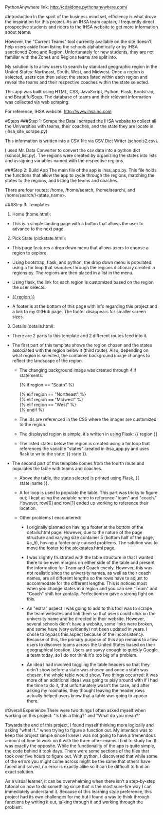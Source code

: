 PythonAnywhere link: http://cdaidone.pythonanywhere.com/

#Introduction
In the spirit of the business mind set, efficiency is what drove the inspiration for this project. As an IHSA team captain, I frequently direct prospective students and riders to the IHSA website to get more information about teams.

However, the "Current Teams" tool currently available on the site doesn't help users aside from listing the schools alphabetically or by IHSA sanctioned Zone and Region. Unfortunately for new students, they are not familiar with the Zones and Regions teams are split into.

My solution is to allow users to search by standard geographic region in the United States: Northeast, South, West, and Midwest. Once a region is selected, users can then select the states listed within each region and reveal the teams and their respective coaches within the state selected.

This app was built using HTML, CSS, JavaScript, Python, Flask, Bootstrap, and BeautifulSoup. The database of teams and their relevant information was collected via web scraping.

For reference, IHSA website: http://www.ihsainc.com

#Steps
###Step 1: Scrape the Data
I scraped the IHSA website to collect all the Universities with teams, their coaches, and the state they are locate in. (ihsa_site_scrape.py)

This information is written into a CSV file via CSV Dict Writer (schools2.csv).

I used Mr. Data Converter to convert the csv data into a python dict (school_list.py). The regions were created by organizing the states into lists and assigning variables named with the respective regions.

###Step 2: Build App
The main file of the app is ihsa_app.py. This file holds the functions that allow the app to cycle through the regions, matching the states to the regions, and listing the teams and coaches.

There are four routes: /home, /home/search, /home/search/<region>, and /home/search/<region>/<state_name>.

###Step 3: Templates
1. Home (home.html):
  - This is a simple landing page with a button that allows the user to advance to the next page.

2. Pick State (pickstate.html):
  - This page features a drop down menu that allows users to choose a region to explore.

  - Using bootstrap, flask, and python, the drop down menu is populated using a for loop that searches through the regions dictionary created in regions.py.        The regions are then placed in a list in the menu.

  - Using flask, the link for each region is customized based on the region the user selects:

      <li><a href="/home/search/{{ region }}">{{ region }}</a></li>

  - A footer is at the bottom of this page with info regarding this project and a link to my GitHub page. The footer disappears for smaller screen sizes.

3. Details (details.html):
  - There are 2 parts to this template and 2 different routes feed into it.

  - The first part of this template shows the region chosen and the states associated with the region below it (third route). Also, depending on what region is selected, the container background image changes to reflect the landscape of the region.

    - The changing background image was created through 4 if statements:

        {% if region == "South" %}
        <div class="container" id="c_1">
        {% elif region == "Northeast" %}
        <div class="container" id="c_2">
        {% elif region == "Midwest" %}
        <div class="container" id="c_3">
        {% elif region == "West" %}
        <div class="container" id="c_4">
        {% endif %}

    - The ids are referenced in the CSS where the images are customized to the region.

    - The displayed region is simple, it's written in using Flask: {{ region }}

    - The listed states below the region is created using a for loop that references the variable "states" created in ihsa_app.py and uses flask to write the state: {{ state }}.

  - The second part of this template comes from the fourth route and populates the table with teams and coaches.

      - Above the table, the state selected is printed using Flask, {{ state_name }}.

      - A for loop is used to populate the table. This part was tricky to figure out; I kept using the variable name to reference "team" and "coach." However, row[0] and row[1] ended up working to reference their location.

      - Other problems I encountered:
        - I originally planned on having a footer at the bottom of the details.html page. However, due to the nature of the page structure and varying size container 5 (bottom half of the page, #c_5), having a footer only caused problems. The solution was to move the footer to the pickstates.html page.

        - I was slightly frustrated with the table structure in that I wanted there to be even margins on either side of the table and present the information for Team and Coach evenly. However, this was not realistic since the university names, as well as their coach names, are all different lengths so the rows have to adjust to accommodate for the different lengths. This is noticed most when you change states in a region and you can see "Team" and "Coach" shift horizontally. Perfectionism gave a strong fight on this.

        - An "extra" aspect I was going to add to this tool was to scrape the team websites and link them so that users could click on the university name and be directed to their website. However, several schools didn't have a website, some links were broken, and some have (very evidently) not been updated in years. I chose to bypass this aspect because of the inconsistency. Because of this, the primary purpose of this app remains to allow users to discover teams across the United States based on their geographical location. Users are savvy enough to quickly Google a team today, so I do not think it's too big of a problem.

        - An idea I had involved toggling the table headers so that they didn't show before a state was chosen and once a state was chosen, the whole table would show. Two things occurred: It was more of an additional idea I was going to play around with if I had the time to do it, that unfortunately wasn't the case, and after asking my roomates, they thought leaving the header rows actually helped users know that a table was going to appear there.

#Overall Experience
There were two things I often asked myself when working on this project: "Is this a thing?" and "What do you mean?"

Towards the end of this project, I found myself thinking more logically and asking "what if.." when trying to figure a function out. My intention was to keep this project simple since I knew I was not going to have a tremendous amount of time to work on it with the three other exams I had to study for. It was exactly the opposite. While the functionality of the app is quite simple, the code behind it took days. There were some sections of the files that took over five hours to figure out. With python, I discovered that while some of the errors you might come across might be the same that others have faced and solved, no error is exactly alike so it can be difficult to find an exact solution.

As a visual learner, it can be overwhelming when there isn't a step-by-step tutorial on how to do something since that is the most sure-fire way I can immediately understand it. Because of this learning style preference, this project had its own challenges for me but I found a way to think through functions by writing it out, talking through it and working through the problem.
